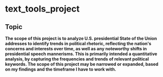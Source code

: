 # text_tools_project

## Topic
**The scope of this project is to analyze U.S. presidential State of the Union addresses to identify trends in political rhetoric, reflecting the nation's concerns and interests over time, as well as any noteworthy shifts in presidential speech mannerisms. This is primarily intended a quantitative analysis, by capturing the frequencies and trends of relevant political keywords. The scope of this project may be narrowed or expanded, based on my findings and the timeframe I have to work with.**
